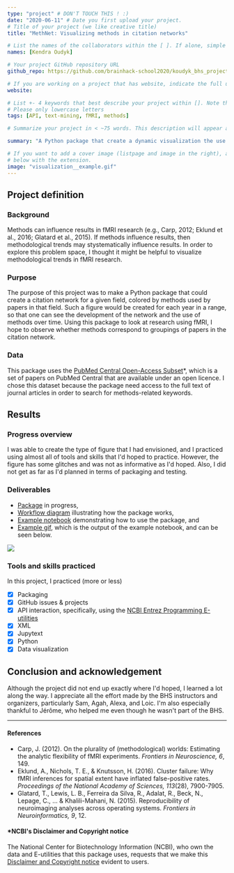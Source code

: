 ```yaml
---
type: "project" # DON'T TOUCH THIS ! :)
date: "2020-06-11" # Date you first upload your project.
# Title of your project (we like creative title)
title: "MethNet: Visualizing methods in citation networks"

# List the names of the collaborators within the [ ]. If alone, simple put your name within []
names: [Kendra Oudyk]

# Your project GitHub repository URL
github_repo: https://github.com/brainhack-school2020/koudyk_bhs_project

# If you are working on a project that has website, indicate the full url including "https://" below or leave it empty.
website:

# List +- 4 keywords that best describe your project within []. Note that the project summary also involves a number of key words. Those are listed on top of the [github repository](https://github.com/brainhack-school2020/project_template), click `manage topics`.
# Please only lowercase letters
tags: [API, text-mining, fMRI, methods]

# Summarize your project in < ~75 words. This description will appear at the top of your page and on the list page with other projects..

summary: "A Python package that create a dynamic visualization the use of methods in citation networks over time."

# If you want to add a cover image (listpage and image in the right), add it to your directory and indicate the name
# below with the extension.
image: "visualization__example.gif"
---
```

<!-- This is an html comment and this won't appear in the rendered page. You are now editing the "content" area, the core of your description. Everything that you can do in markdown is allowed below. We added a couple of comments to guide your through documenting your progress. -->

## Project definition

### Background
Methods can influence results in fMRI research (e.g., Carp, 2012; Eklund et al., 2016; Glatard et al., 2015). If methods influence results, then methodological trends may stystematically influence results. In order to explore this problem space, I thought it might be helpful to visualize methodological trends in fMRI research.

### Purpose
The purpose of this project was to make a Python package that could create a citation network for a given field, colored by methods used by papers in that field. Such a figure would be created for each year in a range, so that one can see the development of the network and the use of methods over time. Using this package to look at research using fMRI, I hope to observe whether methods correspond to groupings of papers in the citation network.

### Data
This package uses the [PubMed Central Open-Access Subset](https://www.ncbi.nlm.nih.gov/pmc/tools/openftlist/)\*, which is a set of papers on PubMed Central that are available under an open licence. I chose this dataset because the package need access to the full text of journal articles in order to search for methods-related keywords.

## Results
### Progress overview
I was able to create the type of figure that I had envisioned, and I practiced using almost all of tools and skills that I'd hoped to practice. However, the figure has some glitches and was not as informative as I'd hoped. Also, I did not get as far as I'd planned in terms of packaging and testing.

### Deliverables
- [Package](https://github.com/brainhack-school2020/koudyk_bhs_project) in progress,
- [Workflow diagram](https://github.com/brainhack-school2020/koudyk_bhs_project/blob/master/images/workflow_diagrams/diagram_entire_workflow.gv.png) illustrating how the package works,
- [Example notebook](https://github.com/brainhack-school2020/koudyk_bhs_project/blob/master/methnet/example.ipynb) demonstrating how to use the package, and
- [Example gif](https://github.com/brainhack-school2020/koudyk_bhs_project/blob/master/images/visualization__example.gif), which is the output of the example notebook, and can be seen below.

![](visualization__example.gif)

### Tools and skills practiced
In this project, I practiced (more or less)
- [x] Packaging
- [x] GitHub issues & projects
- [x] API interaction, specifically, using the [NCBI Entrez Programming E-utilities](https://www.ncbi.nlm.nih.gov/books/NBK25497/)
- [x] XML
- [x] Jupytext
- [x] Python
- [x] Data visualization

## Conclusion and acknowledgement
Although the project did not end up exactly where I'd hoped, I learned a lot along the way. I appreciate all the effort made by the BHS instructors and organizers, particularly Sam, Agah, Alexa, and Loic. I'm also especially thankful to Jérôme, who helped me even though he wasn't part of the BHS.


***

#### References
- Carp, J. (2012). On the plurality of (methodological) worlds: Estimating the analytic flexibility of fMRI experiments. *Frontiers in Neuroscience, 6*, 149.
- Eklund, A., Nichols, T. E., & Knutsson, H. (2016). Cluster failure: Why fMRI inferences for spatial extent have inflated false-positive rates. *Proceedings of the National Academy of Sciences, 113*(28), 7900-7905.
- Glatard, T., Lewis, L. B., Ferreira da Silva, R., Adalat, R., Beck, N., Lepage, C., ... & Khalili-Mahani, N. (2015). Reproducibility of neuroimaging analyses across operating systems. *Frontiers in Neuroinformatics, 9*, 12.

#### \*NCBI's Disclaimer and Copyright notice
The National Center for Biotechnology Information (NCBI), who own the data and E-utilities that this package uses, requests that we make this [Disclaimer and Copyright notice](https://www.ncbi.nlm.nih.gov/home/about/policies/) evident to users.
